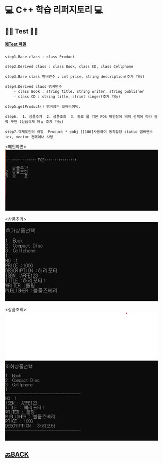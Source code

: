 # 💻 C++ 학습 리퍼지토리 💻

## ✍🏻 Test ✍🏻
#### [🗒Test 파일](https://github.com/XOXOT/Cpp_Study/blob/main/Cpp_Study/Chapter16(%ED%98%95%EB%B3%80%ED%99%98%20%EC%97%B0%EC%82%B0%EC%9E%90)/%ED%8F%89%EA%B0%80.cpp)

```
step1.Base class : class Product

step2.Derived class : class Book, class CD, class Cellphone

step3.Base class 멤버변수 : int price, string description(추가 가능)

step4.Derived class 멤버변수 
	- class Book : string title, string writer, string publisher
	- class CD : string title, strint singer(추가 가능)

step5.getProduct() 멤버함수 오버라이딩.

step6.  1. 상품추가  2. 상품조회  3. 종료 를 기본 POS 메인창에 띄워 선택에 따라 동작 구현 (상품삭제 메뉴 추가 가능)

step7.객체포인터 배열  Product * pobj [[100]사용하여 동적할당 static 멤버변수 idx, vector 컨테이너 사용
```

<메인화면>
![Test](https://github.com/XOXOT/Cpp_Study/blob/main/img/%EB%A9%94%EC%9D%B8%ED%99%94%EB%A9%B4.png)

<상품추가>
![Test](https://github.com/XOXOT/Cpp_Study/blob/main/img/%EC%83%81%ED%92%88%EC%B6%94%EA%B0%80.png)

<상품조회>
![Test](https://github.com/XOXOT/Cpp_Study/blob/main/img/%EC%83%81%ED%92%88%EC%A1%B0%ED%9A%8C.png)


## [🔙BACK](https://github.com/XOXOT?tab=repositories)
